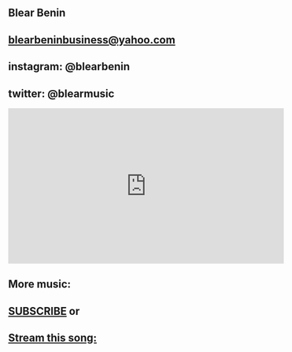 ## Blear Benin
## blearbeninbusiness@yahoo.com
## instagram: @blearbenin
## twitter: @blearmusic



<iframe width="560" height="315" src="https://www.youtube.com/embed/GyJ5Tj_FdaQ" title="YouTube video player" frameborder="0" allow="accelerometer; autoplay; clipboard-write; encrypted-media; gyroscope; picture-in-picture" allowfullscreen></iframe>



## More music:
## [SUBSCRIBE](http://bit.ly/BlearBeninMusic) or
## [Stream this song:](https://found.ee/CrankItUp)

